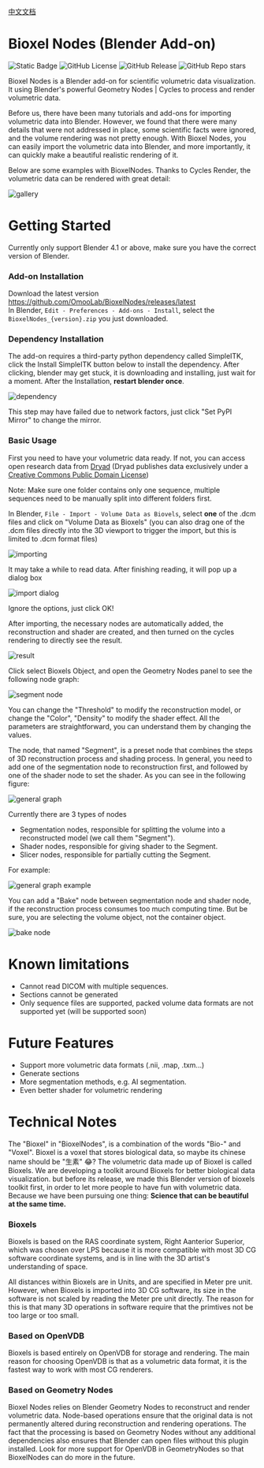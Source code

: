 [中文文档](https://uj6xfhbzp0.feishu.cn/wiki/Qx3VwHuNPimeI8kr6nDcvl1DnHf?from=from_copylink)

# Bioxel Nodes (Blender Add-on)

![Static Badge](https://img.shields.io/badge/Blender-orange?style=for-the-badge&logo=blender&logoColor=white)
![GitHub License](https://img.shields.io/github/license/OmooLab/BioxelNodes?style=for-the-badge)
![GitHub Release](https://img.shields.io/github/v/release/OmooLab/BioxelNodes?style=for-the-badge)
![GitHub Repo stars](https://img.shields.io/github/stars/OmooLab/BioxelNodes?style=for-the-badge)

Bioxel Nodes is a Blender add-on for scientific volumetric data visualization. It using Blender's powerful Geometry Nodes | Cycles to process and render volumetric data.

Before us, there have been many tutorials and add-ons for importing volumetric data into Blender. However, we found that there were many details that were not addressed in place, some scientific facts were ignored, and the volume rendering was not pretty enough. With Bioxel Nodes, you can easily import the volumetric data into Blender, and more importantly, it can quickly make a beautiful realistic rendering of it.

Below are some examples with BioxelNodes. Thanks to Cycles Render, the volumetric data can be rendered with great detail:

![gallery](docs/images/gallery.png)

# Getting Started

Currently only support Blender 4.1 or above, make sure you have the correct version of Blender.

### Add-on Installation

Download the latest version https://github.com/OmooLab/BioxelNodes/releases/latest  
In Blender, `Edit - Preferences - Add-ons - Install`, select the `BioxelNodes_{version}.zip` you just downloaded.

### Dependency Installation

The add-on requires a third-party python dependency called SimpleITK, click the Install SimpleITK button below to install the dependency. After clicking, blender may get stuck, it is downloading and installing, just wait for a moment. After the Installation, **restart blender once**.

![dependency](docs/images/dependency.png)

This step may have failed due to network factors, just click "Set PyPI Mirror" to change the mirror.

### Basic Usage

First you need to have your volumetric data ready. If not, you can access open research data from [Dryad](https://datadryad.org) (Dryad publishes data exclusively under a [Creative Commons Public Domain License](https://creativecommons.org/public-domain/cc0/))

Note: Make sure one folder contains only one sequence, multiple sequences need to be manually split into different folders first.

In Blender, `File - Import - Volume Data as Biovels`, select **one** of the .dcm files and click on "Volume Data as Bioxels" (you can also drag one of the .dcm files directly into the 3D viewport to trigger the import, but this is limited to .dcm format files)

![importing](docs/images/importing.png)

It may take a while to read data. After finishing reading, it will pop up a dialog box

![import dialog](docs/images/import_dialog.png)

Ignore the options, just click OK!

After importing, the necessary nodes are automatically added, the reconstruction and shader are created, and then turned on the cycles rendering to directly see the result.

![result](docs/images/result.png)

Click select Bioxels Object, and open the Geometry Nodes panel to see the following node graph:

![segment node](docs/images/segment_node.png)

You can change the "Threshold" to modify the reconstruction model, or change the "Color", "Density" to modify the shader effect. All the parameters are straightforward, you can understand them by changing the values.

The node, that named "Segment", is a preset node that combines the steps of 3D reconstruction process and shading process. In general, you need to add one of the segmentation node to reconstruction first, and followed by one of the shader node to set the shader. As you can see in the following figure:

![general graph](docs/images/general_graph.png)

Currently there are 3 types of nodes

- Segmentation nodes, responsible for splitting the volume into a reconstructed model (we call them "Segment").
- Shader nodes, responsible for giving shader to the Segment.
- Slicer nodes, responsible for partially cutting the Segment.

For example:

![general graph example](docs/images/general_graph_example.png)

You can add a "Bake" node between segmentation node and shader node, if the reconstruction process consumes too much computing time. But be sure, you are selecting the volume object, not the container object.

![bake node](docs/images/bake_node.png)

# Known limitations

- Cannot read DICOM with multiple sequences.
- Sections cannot be generated
- Only sequence files are supported, packed volume data formats are not supported yet (will be supported soon)

# Future Features

- Support more volumetric data formats (.nii, .map, .txm...)
- Generate sections
- More segmentation methods, e.g. AI segmentation.
- Even better shader for volumetric rendering

# Technical Notes

The "Bioxel" in "BioxelNodes", is a combination of the words "Bio-" and "Voxel". Bioxel is a voxel that stores biological data, so maybe its chinese name should be "生素" 😂? The volumetric data made up of Bioxel is called Bioxels. We are developing a toolkit around Bioxels for better biological data visualization. but before its release, we made this Blender version of bioxels toolkit first, in order to let more people to have fun with volumetric data. Because we have been pursuing one thing:
**Science that can be beautiful at the same time.**

### Bioxels

Bioxels is based on the RAS coordinate system, Right Aanterior Superior, which was chosen over LPS because it is more compatible with most 3D CG software coordinate systems, and is in line with the 3D artist's understanding of space.

All distances within Bioxels are in Units, and are specified in Meter pre unit. However, when Bioxels is imported into 3D CG software, its size in the software is not scaled by reading the Meter pre unit directly. The reason for this is that many 3D operations in software require that the primtives not be too large or too small.

### Based on OpenVDB

Bioxels is based entirely on OpenVDB for storage and rendering. The main reason for choosing OpenVDB is that as a volumetric data format, it is the fastest way to work with most CG renderers.

### Based on Geometry Nodes

Bioxel Nodes relies on Blender Geometry Nodes to reconstruct and render volumetric data. Node-based operations ensure that the original data is not permanently altered during reconstruction and rendering operations. The fact that the processing is based on Geometry Nodes without any additional dependencies also ensures that Blender can open files without this plugin installed. Look for more support for OpenVDB in GeometryNodes so that BioxelNodes can do more in the future.
